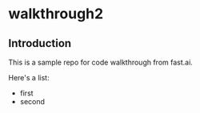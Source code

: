 # walkthrough2

## Introduction

This is a sample repo for code walkthrough from fast.ai.

Here's a list:
- first
- second
